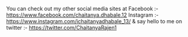 You can check out my other social media sites at Facebook :- https://www.facebook.com/chaitanya.dhabale.12 Instagram :- https://www.instagram.com/ichaitanyadhabale_13/ & say hello to me on twitter :- https://twitter.com/ChaitanyaRajen1
